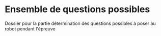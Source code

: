 # Ensemble de questions possibles

Dossier pour la partie détermination des questions possibles à poser au robot pendant l'épreuve

